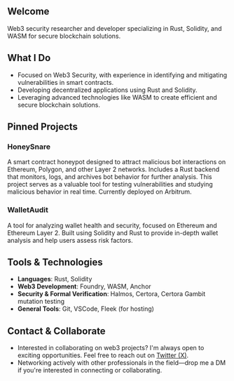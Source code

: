 ## Welcome

Web3 security researcher and developer specializing in Rust, Solidity, and WASM for secure blockchain solutions.

## What I Do

- Focused on Web3 Security, with experience in identifying and mitigating vulnerabilities in smart contracts.
- Developing decentralized applications using Rust and Solidity.
- Leveraging advanced technologies like WASM to create efficient and secure blockchain solutions.

## Pinned Projects

### HoneySnare
A smart contract honeypot designed to attract malicious bot interactions on Ethereum, Polygon, and other Layer 2 networks. Includes a Rust backend that monitors, logs, and archives bot behavior for further analysis. This project serves as a valuable tool for testing vulnerabilities and studying malicious behavior in real time. Currently deployed on Arbitrum.

### WalletAudit
A tool for analyzing wallet health and security, focused on Ethereum and Ethereum Layer 2. Built using Solidity and Rust to provide in-depth wallet analysis and help users assess risk factors.

## Tools & Technologies

- **Languages**: Rust, Solidity
- **Web3 Development**: Foundry, WASM, Anchor
- **Security & Formal Verification**: Halmos, Certora, Certora Gambit mutation testing
- **General Tools**: Git, VSCode, Fleek (for hosting)

## Contact & Collaborate

- Interested in collaborating on web3 projects? I'm always open to exciting opportunities. Feel free to reach out on [Twitter (X)](https://x.com/YowiSec).
- Networking actively with other professionals in the field—drop me a DM if you're interested in connecting or collaborating.
